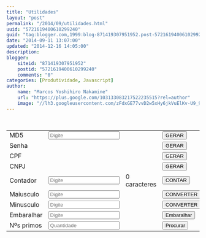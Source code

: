 ```yaml
---
title: "Utilidades"
layout: "post"
permalink: "/2014/09/utilidades.html"
uuid: "5721619400610299240"
guid: "tag:blogger.com,1999:blog-871419307951952.post-5721619400610299240"
date: "2014-09-11 13:07:00"
updated: "2014-12-16 14:05:00"
description: 
blogger:
    siteid: "871419307951952"
    postid: "5721619400610299240"
    comments: "0"
categories: [Produtividade, Javascript]
author: 
    name: "Marcos Yoshihiro Nakamine"
    url: "https://plus.google.com/103133083217522235515?rel=author"
    image: "//lh3.googleusercontent.com/zFdxGE77vvD2w5xHy6jkVuElKv-U9_9qLkRYK8OnbDeJPtjSZ82UPq5w6hJ-SA=w35"
---
```


<div class="css-full-post-content js-full-post-content">
<a name='more'></a><link href="https://maxcdn.bootstrapcdn.com/bootstrap/3.2.0/css/bootstrap.min.css" rel="stylesheet"></link><link href="https://maxcdn.bootstrapcdn.com/bootstrap/3.2.0/css/bootstrap-theme.min.css" rel="stylesheet"></link><script src="//code.jquery.com/jquery-1.11.0.min.js"></script><script src="https://raw.githubusercontent.com/placemarker/jQuery-MD5/master/jquery.md5.js"></script><script type="text/javascript">$(function(){  function gerarMD5(){   $('#md5 .resultado').text($.md5($('#md5 input').val()));      }   function gerarSenha(){   function randomiza(){    str = str1+str2+str3;    senha = '';    for (i=0; i<10; i++) {     senha += str.substr(Math.floor(Math.random()*str.length),1);          };    return senha;   }    var str1 = 'abcdefghijlmnopqrstuvwxyz';   var str2 = '0123456789';   var str3 = 'ABCDEFGHIJLMNOPQRSTUVWXYZ';    $('#senha .resultado').text(randomiza());  }   function gerarCNPJ() {    function mod(dividendo,divisor) {    return Math.round(dividendo - (Math.floor(dividendo/divisor)*divisor));   }    function randomiza(n) {    var ranNum = Math.round(Math.random()*n);    return ranNum;   }    var comPontos = false;         var n = 9;   var n1 = randomiza(n);   var n2 = randomiza(n);   var n3 = randomiza(n);   var n4 = randomiza(n);   var n5 = randomiza(n);   var n6 = randomiza(n);   var n7 = randomiza(n);   var n8 = randomiza(n);   var n9 = 0; //randomiza(n);   var n10 = 0; //randomiza(n);   var n11 = 0; //randomiza(n);   var n12 = 1; //randomiza(n);   var d1 = n12*2+n11*3+n10*4+n9*5+n8*6+n7*7+n6*8+n5*9+n4*2+n3*3+n2*4+n1*5;   d1 = 11 - ( mod(d1,11) );    if (d1>=10) d1 = 0;   var d2 = d1*2+n12*3+n11*4+n10*5+n9*6+n8*7+n7*8+n6*9+n5*2+n4*3+n3*4+n2*5+n1*6;   d2 = 11 - ( mod(d2,11) );   if (d2>=10) d2 = 0;   retorno = '';   if (comPontos) cnpj = ''+n1+n2+'.'+n3+n4+n5+'.'+n6+n7+n8+'/'+n9+n10+n11+n12+'-'+d1+d2;   else cnpj = ''+n1+n2+n3+n4+n5+n6+n7+n8+n9+n10+n11+n12+d1+d2;    $('#cnpj .resultado').text(cnpj);   }    function gerarCPF(field) {   function mod(dividendo,divisor) {    return Math.round(dividendo - (Math.floor(dividendo/divisor)*divisor));   }    function randomiza(n) {    var ranNum = Math.round(Math.random()*n);    return ranNum;   }    var comPontos = false;    var n = 9;   var n1 = randomiza(n);   var n2 = randomiza(n);   var n3 = randomiza(n);   var n4 = randomiza(n);   var n5 = randomiza(n);   var n6 = randomiza(n);   var n7 = randomiza(n);   var n8 = randomiza(n);   var n9 = randomiza(n);   var d1 = n9*2+n8*3+n7*4+n6*5+n5*6+n4*7+n3*8+n2*9+n1*10;   d1 = 11 - ( mod(d1,11) );   if (d1>=10) d1 = 0;   var d2 = d1*2+n9*3+n8*4+n7*5+n6*6+n5*7+n4*8+n3*9+n2*10+n1*11;   d2 = 11 - ( mod(d2,11) );   if (d2>=10) d2 = 0;   retorno = '';   if (comPontos) cpf = ''+n1+n2+n3+'.'+n4+n5+n6+'.'+n7+n8+n9+'-'+d1+d2;   else cpf = ''+n1+n2+n3+n4+n5+n6+n7+n8+n9+d1+d2;    $('#cpf .resultado').text(cpf);   }   function contarCaracteres(){   $('#contador .resultado').text($('#contador input').val().length+' caracteres');  }    function converterMaiusculo(){   $('#maiusculo .resultado').text($('#maiusculo input').val());  }   function converterMinusculo(){   $('#minusculo .resultado').text($('#minusculo input').val());  }   function embaralhar(){   var str = $('#embaralhar input').val();   var strMax = str.length;   var aPosicao = Array();   var resultado = '';   var rnd;   for(i=0; i<strMax; i++){    str.substr(i,1);    aPosicao.push(i);   }    while(aPosicao.length > 0){    rnd = Math.floor(Math.random()*aPosicao.length);    rnd = rnd > 0 ? rnd-1 : rnd;    resultado += str.substr(aPosicao[rnd],1);    aPosicao.splice(rnd,1);   }        $('#embaralhar .resultado').text(resultado);  }   function gerarNumerosPrimos() {   var max = $('#primo input').val();      var aux = [], i, j, primes = [], primesMax;      for (i = 2; i <= max; ++i) {          if (!aux[i]) {                           primes.push(i);              for (j = i << 1; j <= max; j += i) {                  aux[j] = true;              }          }      }       primesMax = primes.length;      aux = primes;      primes = '';      for(i=0; i<primesMax; i++) {       primes += aux[i]+' ';      }       $('#primo .resultado').text(primes);  }    function init(){       $('#md5 .btn').on('click',gerarMD5);   $('#md5 input').on('keyup',gerarMD5);   $('#senha .btn').on('click',gerarSenha);   $('#cnpj .btn').on('click',gerarCNPJ);   $('#cpf .btn').on('click',gerarCPF);   $('#embaralhar .btn').on('click',embaralhar);   $('#primo .btn').on('click',gerarNumerosPrimos);   $('#contador .btn').on('click',contarCaracteres);   $('#contador input').on('keyup',contarCaracteres);   $('#maiusculo .btn').on('click',converterMaiusculo);   $('#maiusculo input').on('keyup',converterMaiusculo);   $('#minusculo .btn').on('click',converterMinusculo);   $('#minusculo input').on('keyup',converterMinusculo);  }   init(); });  </script> <br /><table class="table table-bordered"> <tbody><tr id="md5">  <td style="width: 50px;">MD5</td>  <td style="width: 200px;"><input class="form-control" placeholder="Digite" type="text" /></td>  <td><div class="resultado"></div></td>  <td style="width: 40px;"><button class="btn">GERAR</button></td> </tr><tr id="senha">  <td style="width: 50px;">Senha</td>  <td style="width: 200px;"></td>  <td><div class="resultado"></div></td>  <td style="width: 40px;"><button class="btn">GERAR</button></td> </tr><tr id="cpf">  <td style="width: 50px;">CPF</td>  <td style="width: 200px;"></td>  <td><div class="resultado"></div></td>  <td style="width: 40px;"><button class="btn">GERAR</button></td> </tr><tr id="cnpj">  <td style="width: 50px;">CNPJ</td>  <td style="width: 200px;"></td>  <td><div class="resultado"></div></td>  <td style="width: 40px;"><button class="btn">GERAR</button></td> </tr><tr id="contador">  <td style="width: 50px;">Contador</td>  <td style="width: 200px;"><input class="form-control" placeholder="Digite" type="text" /></td>  <td><div class="resultado">0 caracteres</div></td>  <td style="width: 40px;"><button class="btn">CONTAR</button></td> </tr><tr id="maiusculo">  <td style="width: 50px;">Maiusculo</td>  <td style="width: 200px;"><input class="form-control" placeholder="Digite" type="text" /></td>  <td><div class="resultado" style="text-transform: uppercase;"></div></td>  <td style="width: 40px;"><button class="btn">CONVERTER</button></td> </tr><tr id="minusculo">  <td style="width: 50px;">Minusculo</td>  <td style="width: 200px;"><input class="form-control" placeholder="Digite" type="text" /></td>  <td><div class="resultado" style="text-transform: lowercase;"></div></td>  <td style="width: 40px;"><button class="btn">CONVERTER</button></td> </tr><tr id="embaralhar">  <td style="width: 50px;">Embaralhar</td>  <td style="width: 200px;"><input class="form-control" placeholder="Digite" type="text" /></td>  <td><div class="resultado"></div></td>  <td style="width: 40px;"><button class="btn">Embaralhar</button></td> </tr><tr id="primo">  <td style="width: 50px;">Nºs primos</td>  <td style="width: 200px;"><input class="form-control" placeholder="Quantidade" type="number" /></td>  <td><div class="resultado"></div></td>  <td style="width: 40px;"><button class="btn">Procurar</button></td> </tr></tbody></table>
</div>